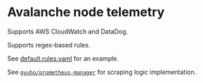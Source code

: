 
# Avalanche node telemetry

Supports AWS CloudWatch and DataDog.

Supports regex-based rules.

See [default.rules.yaml](./default.rules.yaml) for an example.

See [`gyuho/prometheus-manager`](https://github.com/gyuho/prometheus-manager) for scraping logic implementation.

